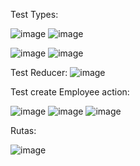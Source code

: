 Test Types:

![image](https://user-images.githubusercontent.com/77691249/158034623-3977814e-7dc8-4e72-bd0d-22169b99eca9.png)
![image](https://user-images.githubusercontent.com/77691249/158034633-33878348-8d27-4d3a-aee8-f103cbe2427e.png)

![image](https://user-images.githubusercontent.com/77691249/158034636-e39b36e2-9ec1-483e-aea5-de29a6d7cc78.png)
![image](https://user-images.githubusercontent.com/77691249/158034629-e0d6f688-dfb8-4781-8412-52b33eea244b.png)


Test Reducer:
![image](https://user-images.githubusercontent.com/77691249/158034648-3a798158-30a9-4e0f-9696-040e78bdd8a9.png)


Test create Employee action:

![image](https://user-images.githubusercontent.com/77691249/158034657-b56f559d-aee6-473c-b2a6-cc129ab8eb8c.png)
![image](https://user-images.githubusercontent.com/77691249/158034645-ea9563a0-a84a-4214-8105-5ab84248d717.png)
![image](https://user-images.githubusercontent.com/77691249/158034663-4a0808c0-1832-465e-a3d7-e89763b9752c.png)

Rutas:

![image](https://user-images.githubusercontent.com/77691249/158034671-18def1ea-03f1-44f0-9d4f-ffada362d9d8.png)

